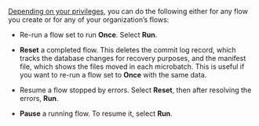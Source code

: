 
[Depending on your privileges](wsa1640282405363.md), you can do the following either for any flow you create or for any of your organization’s flows:

-   Re-run a flow set to run **Once**. Select **Run**.

-   **Reset** a completed flow. This deletes the commit log record, which tracks the database changes for recovery purposes, and the manifest file, which shows the files moved in each microbatch. This is useful if you want to re-run a flow set to **Once** with the same data.

-   Resume a flow stopped by errors. Select **Reset**, then after resolving the errors, **Run**.

-   **Pause** a running flow. To resume it, select **Run**.


